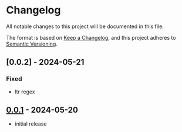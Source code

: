# Changelog

All notable changes to this project will be documented in this file.

The format is based on [Keep a Changelog],
and this project adheres to [Semantic Versioning].



## [0.0.2] - 2024-05-21

### Fixed
- ltr regex

## [0.0.1] - 2024-05-20

- initial release


<!-- Links -->
[keep a changelog]: https://keepachangelog.com/en/1.0.0/
[semantic versioning]: https://semver.org/spec/v2.0.0.html

<!-- Versions -->
[0.0.1]: https://github.com/amirrr1987/nahal-core/releases/tag/v0.0.1